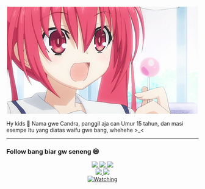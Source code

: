 <p align="center">
  <img src="./bahan-bahan/itsuka kotori on Tumblr.gif" />
</p>
<p align="center">

Hy kids 👋
Nama gwe Candra, panggil aja can
Umur 15 tahun, dan masi esempe
Itu yang diatas waifu gwe bang, whehehe >_<
</p>

------
### Follow bang biar gw seneng 😄
<p align="center">
  <a href="https://instagram.com/tiktok.pnggilajacn"><img src="https://img.shields.io/badge/Instagram-E4405F?style=for-the-badge&logo=instagram&logoColor=white"/> 
  <a href="https://wa.me/628882141495"><img src="https://img.shields.io/badge/WhatsApp-25D366?style=for-the-badge&logo=whatsapp&logoColor=white" />
  <a href="https://youtube.com/c/ChandraXD307"><img src="https://img.shields.io/badge/YouTube-Chandra-XD-ff0000?style=for-the-badge&logo=youtube&logoColor=ff0000&link=https://youtube.com/c/ChandraXD307" /><br>
  <a name=ChandraXD307&label=VIEWS&style=flat-square&color=orange" />
  <a href="https://github.com/Chandra-XD"><img src="https://img.shields.io/badge/-GitHub-black?style=flat-square&logo=github" /> 
  <a href="https://youtube.com/c/Chandra-XD"><img src="https://img.shields.io/youtube/channel/subscribers/ChandraXD307?style=social" /> <br>
  <a href="https://komarev.com/ghpvc/?username=Chandra-XD&color=blue&style=flat-square&label=Profile+Views"><img title="Watching" src="https://komarev.com/ghpvc/?username=Chandra-XD&color=green&style=flat-square&label=Profile+View"></a>
</p>